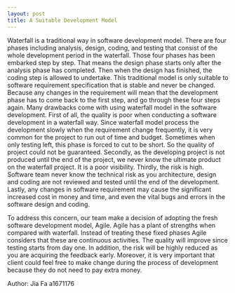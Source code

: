 ```yaml
---
layout: post
title: A Suitable Development Model
---
```

Waterfall is a traditional way in software development model. There are four phases including analysis, design, coding, and testing that consist of the whole development period in the waterfall. Those four phases has been embarked step by step. That means the design phase starts only after the analysis phase has completed. Then when the design has finished, the coding step is allowed to undertake. This traditional model is only suitable to software requirement specification that is stable and never be changed. Because any changes in the requirement will mean that the development phase has to come back to the first step, and go through these four steps again. Many drawbacks come with using waterfall model in the software development. First of all, the quality is poor when conducting a software development in a waterfall way. Since waterfall model process the development slowly when the requirement change frequently, it is very common for the project to run out of time and budget. Sometimes when only testing left, this phase is forced to cut to be short. So the quality of project could not be guaranteed. Secondly, as the developing project is not produced until the end of the project, we never know the ultimate product on the waterfall project. It is a poor visibility. Thirdly, the risk is high. Software team never know the technical risk as you architecture, design and coding are not reviewed and tested until the end of the development. Lastly, any changes in software requirement may cause the significant increased cost in money and time, and even the vital bugs and errors in the software design and coding.

To address this concern, our team make a decision of adopting the fresh software development model, Agile. Agile has a plant of strengths when compared with waterfall. Instead of treating these fixed phases Agile considers that these are continuous activities. The quality will improve since testing starts from day one. In addition, the risk will be highly reduced as you are acquiring the feedback early. Moreover, it is very important that client could feel free to make change during the process of development because they do not need to pay extra money.

Author: Jia Fa a1671176
